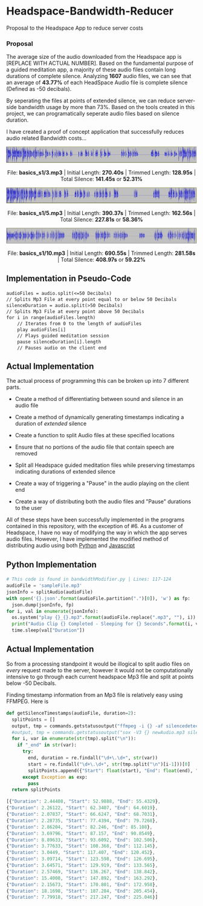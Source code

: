 # Headspace-Bandwidth-Reducer
Proposal to the Headspace App to reduce server costs

### Proposal

The average size of the audio downloaded from the Headspace app is [REPLACE WITH ACTUAL NUMBER].  Based on the fundamental purpose of a guided meditation app, a majority of these audio files contain long durations of complete silence.  Analyzing <b>1607</b> audio files, we can see that an average of <b>43.77%</b> of each HeadSpace Audio file is complete silence (Defined as -50 decibals).

By seperating the files at points of extended silence, we can reduce server-side bandwidth usage by more than 73%.  Based on the tools created in this project, we can programatically seperate audio files based on silence duration.

I have created a proof of concept application that successfully reduces audio related Bandwidth costs...


[![N|Solid](static/AudioExample3.png)](#)
<p align="center">File: <b>basics_s1/3.mp3</b> | Initial Length: <b>270.40s</b> | Trimmed Length: <b>128.95s</b> | Total Silence: <b>141.45s</b> or <b>52.31%</b></p>

[![N|Solid](static/AudioExample5.png)](#)
<p align="center">File: <b>basics_s1/5.mp3</b> | Initial Length: <b>390.37s</b> | Trimmed Length: <b>162.56s</b> | Total Silence: <b>227.81s</b> or <b>58.36%</b></p>

[![N|Solid](static/AudioExample10.png)](#)
<p align="center">File: <b>basics_s1/10.mp3</b> | Initial Length: <b>690.55s</b> | Trimmed Length: <b>281.58s</b> | Total Silence: <b>408.97s</b> or <b>59.22%</b></p>

## Implementation in Pseudo-Code

```
audioFiles = audio.split(<=50 Decibals)
// Splits Mp3 File at every point equal to or below 50 Decibals
silenceDuration = audio.split(>50 Decibals)
// Splits Mp3 File at every point above 50 Decibals
for i in range(audioFiles.length)
    // Iterates from 0 to the length of audioFiles
    play audioFiles[i]
    // Plays guided meditation session
    pause silenceDuration[i].length
    // Pauses audio on the client end
```
## Actual Implementation

The actual process of programming this can be broken up into 7 different parts.

- Create a method of differentiating between sound and silence in an audio file

- Create a method of dynamically generating timestamps indicating a duration of <i>extended</i> silence

- Create a function to split Audio files at these specified locations

- Ensure that no portions of the audio file that contain speech are removed

- Split all Headspace guided meditation files while preserving timestamps indicating durations of extended silence

- Create a way of triggering a "Pause" in the audio playing on the client end

- Create a way of distributing both the audio files and "Pause" durations to the user


All of these steps have been successfully implemented in the programs contained in this repository, with the exception of #6.  As a customer of Headspace, I have no way of modifying the way in which the app serves audio files.  However, I have implemented the modified method of distributing audio using both [Python](bandwithModifier.py) and [Javascript](templates/index.html)






## Python Implementation

```python
# This code is found in bandwidthModifier.py | Lines: 117-124
audioFile = 'sampleFile.mp3'
jsonInfo = splitAudio(audioFile)
with open('{}.json'.format(audioFile.partition(".")[0]), 'w') as fp:
  json.dump(jsonInfo, fp)
for i, val in enumerate(jsonInfo):
  os.system("play {}_{}.mp3".format(audioFile.replace(".mp3", ""), i))
  print("Audio Clip {} Completed - Sleeping for {} Seconds".format(i, val["Duration"]))
  time.sleep(val["Duration"])
```


## Actual Implementation

So from a processing standpoint it would be illogical to split audio files on <i>every</i> request made to the server, however it would not be computationally intensive to go through each current headspace Mp3 file and split at points below -50 Decibals.

Finding timestamp information from an Mp3 file is relatively easy using FFMPEG.  Here is

```python
def getSilenceTimestamps(audioFile, duration=2):
  splitPoints = []
  output, tmp = commands.getstatusoutput("ffmpeg -i {} -af silencedetect=noise=-50dB:d={} -f null -".format(audioFile, duration))
  #output, tmp = commands.getstatusoutput("sox -V3 {} newAudio.mp3 silence -l 1 0.0 -50d 1 1.0 -50d : newfile : restart".format(audioFile))
  for i, var in enumerate(str(tmp).split("\n")):
    if "_end" in str(var):
      try:
        end, duration = re.findall("\d+\.\d+", str(var))
        start = re.findall("\d+\.\d+", str(tmp.split("\n")[i-1]))[0]
        splitPoints.append({"Start": float(start), "End": float(end), "Duration": float(duration)})
      except Exception as exp:
        pass
  return splitPoints
```
```javascript
[{"Duration": 2.44408, "Start": 52.9888, "End": 55.4329},
{"Duration": 2.26122, "Start": 62.3407, "End": 64.6019},
{"Duration": 2.07837, "Start": 66.6247, "End": 68.7031},
{"Duration": 2.28735, "Start": 77.4394, "End": 79.7268},
{"Duration": 2.86204, "Start": 82.246, "End": 85.108},
{"Duration": 3.69796, "Start": 87.157, "End": 90.8549},
{"Duration": 8.89633, "Start": 93.6092, "End": 102.506},
{"Duration": 3.77633, "Start": 108.368, "End": 112.145},
{"Duration": 3.0449, "Start": 117.407, "End": 120.452},
{"Duration": 3.09714, "Start": 123.598, "End": 126.695},
{"Duration": 3.64571, "Start": 129.919, "End": 133.565},
{"Duration": 2.57469, "Start": 136.267, "End": 138.842},
{"Duration": 15.4008, "Start": 147.892, "End": 163.292},
{"Duration": 2.15673, "Start": 170.801, "End": 172.958},
{"Duration": 18.1698, "Start": 187.284, "End": 205.454},
{"Duration": 7.79918, "Start": 217.247, "End": 225.046}]
```
